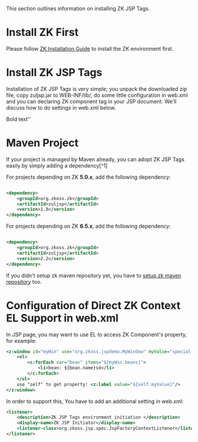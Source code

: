  This section outlines information on installing ZK JSP Tags.

# Install ZK First

Please follow [ ZK Installation Guide](ZK_Installation_Guide)
to install the ZK environment first.

# Install ZK JSP Tags

Installation of ZK JSP Tags is very simple; you unpack the downloaded
zip file, copy zuljsp.jar to WEB-INF/lib/, do some little configuration
in web.xml and you can declaring ZK component tag in your JSP document.
We'll discuss how to do settings in web.xml below.

Bold text''

# Maven Project

If your project is managed by Maven already, you can adopt ZK JSP Tags
easily by simply adding a dependency[^1]

For projects depending on ZK **5.0.x**, add the following dependency:

```xml

<dependency>
    <groupId>org.zkoss.zk</groupId>
    <artifactId>zuljsp</artifactId>
    <version>1.8</version>
</dependency>
```

For projects depending on ZK **6.5.x**, add the following dependency:

```xml

<dependency>
    <groupId>org.zkoss.zk</groupId>
    <artifactId>zuljsp</artifactId>
    <version>2.2</version>
</dependency>
```

If you didn't setup zk maven repository yet, you have to [ setup zk maven repository]({{site.baseurl}}/zk_installation_guide/setting_up_ide/maven/use_zk_maven_artifacts/resolving_zk_framework_artifacts_via_maven#How_to_Use_ZK_Maven_Repository) too.

# Configuration of Direct ZK Context EL Support in web.xml

In JSP page, you may want to use EL to access ZK Component's property,
for example:

```xml
<z:window id="myWin" use="org.zkoss.jspdemo.MyWindow" myValue="special value of MyWindow">
    <ol>
        <c:forEach var="bean" items="${myWin.beans}">
            <li>bean: ${bean.name}sd</li>
        </c:forEach>
    </ol>
    use "self" to get property: <z:label value="${self.myValue}"/>
</z:window>
```

In order to support this, You have to add an additional setting in
web.xml:

```xml
<listener>
    <description>ZK JSP Tags environment initiation </description>
    <display-name>ZK JSP Initiator</display-name>
    <listener-class>org.zkoss.jsp.spec.JspFactoryContextListener</listener-class>
</listener>
```

